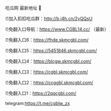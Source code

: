 吃瓜网 最新地址 👋 

⏰加入扣扣吃瓜群：http://b.j4h.cn/2yQQsU

⏰免翻入口导航：https://www.CGBL14.cc/  （最新）

⏰免翻入口6：https://fhde.skmcgbl.com/

⏰免翻入口5：https://5451846.skmcgbl.com/

⏰免翻入口4：https://blcgw.skmcgbl.com/

⏰免翻入口3：https://cgbl.skmcgbl.com/

⏰免翻入口2：https://ccggbl.skmcgbl.com/

⏰免翻入口1：https://2qgcgbl.com/

telegram:https://t.me/cgblw_zx


